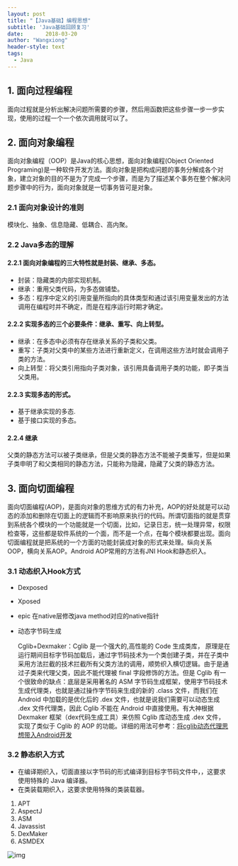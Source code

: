 ```yaml
---
layout: post
title: "【Java基础】编程思想"
subtitle: 'Java基础回顾复习'
date:       2018-03-20
author: "Wangxiong"
header-style: text
tags:
  - Java
---
```


## 1. 面向过程编程

面向过程就是分析出解决问题所需要的步骤，然后用函数把这些步骤一步一步实现，使用的过程一个一个依次调用就可以了。

## 2. 面向对象编程

面向对象编程（OOP）是Java的核心思想，面向对象编程(Object Oriented Programing)是一种软件开发方法。面向对象是把构成问题的事务分解成各个对象，建立对象的目的不是为了完成一个步骤，而是为了描述某个事务在整个解决问题步骤中的行为，面向对象就是一切事务皆可是对象。

### 2.1 面向对象设计的准则

模块化、抽象、信息隐藏、低耦合、高内聚。

### 2.2 Java多态的理解

#### 2.2.1 面向对象编程的三大特性就是封装、继承、多态。

- 封装：隐藏类的内部实现机制。
- 继承：重用父类代码，为多态做铺垫。
- 多态：程序中定义的引用变量所指向的具体类型和通过该引用变量发出的方法调用在编程时并不确定，而是在程序运行时期才确定。

#### 2.2.2 实现多态的三个必要条件：继承、重写、向上转型。

- 继承：在多态中必须有存在继承关系的子类和父类。
- 重写：子类对父类中的某些方法进行重新定义，在调用这些方法时就会调用子类的方法。
- 向上转型：将父类引用指向子类对象，该引用具备调用子类的功能，即子类当父类用。

#### 2.2.3 实现多态的形式。

- 基于继承实现的多态.
- 基于接口实现的多态。

#### 2.2.4 继承

父类的静态方法可以被子类继承，但是父类的静态方法不能被子类重写，但是如果子类申明了和父类相同的静态方法，只能称为隐藏，隐藏了父类的静态方法。

## 3. 面向切面编程

面向切面编程(AOP)，是面向对象的思维方式的有力补充，AOP的好处就是可以动态的添加和删除在切面上的逻辑而不影响原来执行的代码。所谓切面指的就是贯穿到系统各个模块的一个功能就是一个切面，比如，记录日志，统一处理异常，权限检查等，这些都是软件系统的一个面，而不是一个点，在每个模块都要出现。面向切面编程就是把系统的一个方面的功能封装成对象的形式来处理。纵向关系OOP，横向关系AOP。Android AOP常用的方法有JNI Hook和静态织入。

### 3.1 动态织入Hook方式

- Dexposed

- Xposed

- epic 在native层修改java method对应的native指针

- 动态字节码生成

  Cglib+Dexmaker：Cglib 是一个强大的,高性能的 Code 生成类库， 原理是在运行期间目标字节码加载后，通过字节码技术为一个类创建子类，并在子类中采用方法拦截的技术拦截所有父类方法的调用，顺势织入横切逻辑。由于是通过子类来代理父类，因此不能代理被 final 字段修饰的方法。但是 Cglib 有一个很致命的缺点：底层是采用著名的 ASM 字节码生成框架，使用字节码技术生成代理类，也就是通过操作字节码来生成的新的 .class 文件，而我们在 Android 中加载的是优化后的 .dex 文件，也就是说我们需要可以动态生成 .dex 文件代理类，因此 Cglib 不能在 Android 中直接使用。有大神根据 Dexmaker 框架（dex代码生成工具）来仿照 Cglib 库动态生成 .dex 文件，实现了类似于 Cglib 的 AOP 的功能。详细的用法可参考：[将cglib动态代理思想带入Android开发](https://link.juejin.im?target=http%3A%2F%2Fblog.csdn.net%2Fzhangke3016%2Farticle%2Fdetails%2F71437287)

### 3.2 静态织入方式

- 在编译期织入，切面直接以字节码的形式编译到目标字节码文件中，，这要求使用特殊的 Java 编译器。
- 在类装载期织入，这要求使用特殊的类装载器。

1. APT
2. AspectJ
3. ASM
4. Javassist
5. DexMaker
6. ASMDEX

![img](https://user-gold-cdn.xitu.io/2018/11/30/167652d47ef065f1?imageslim)